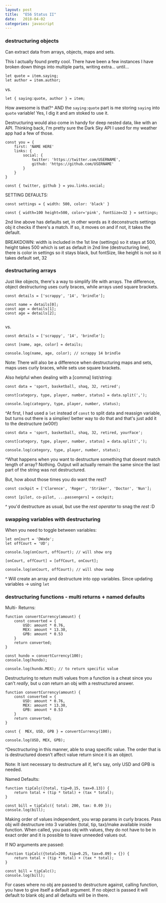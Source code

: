 ```yaml
---
layout: post
title:  "ES6 Status II"
date:   2018-04-02
categories: javascript
---
```


### destructuring objects

Can extract data from arrays, objects, maps and sets.

This I actually found pretty cool. There have been a few instances I have broken down things into multiple parts, writing extra... until...

```
let quote = item.saying;
let author = item.author;

```

vs.

```
let { saying:quote, author } = item;

```

How awesome is that?^ AND the `saying:quote` part is me storing `saying` into `quote` variable! Yes, I dig it and am stoked to use it.

Destructuring would also come in handy for deep nested data, like with an API. Thinking back, I'm pretty sure the Dark Sky API I used for my weather app had a few of those.

```
const you = {
	first: 'NAME HERE'
	links: {
		social: {
			twitter: 'https://twitter.com/USERNAME', 
			github: 'https://github.com/USERNAME'
		}
	}
}

const { twitter, github } = you.links.social;

```

SETTING DEFAULTS:

`const settings = { width: 500, color: 'black' }` 

`const { width=100 height=500, color='pink', fontSize=32 } = settings;`

2nd line above has defaults set, in other words as it deconstructs settings obj it checks if there's a match. If so, it moves on and if not, it takes the default.

BREAKDOWN: width is included in the 1st line (settings) so it stays at 500, height takes 500 which is set as default in 2nd line (destructuring line), there is color in settings so it stays black, but fontSize, like height is not so it takes default set, 32

### destructuring arrays

Just like objects, there's a way to simplify life with arrays. The difference, object destructuring uses curly braces, while arrays used square brackets.

```
const details = ['scrappy', '14', 'brindle'];

const name = details[0];
const age = details[1];
const age = details[2];


```

vs.

```
const details = ['scrappy', '14', 'brindle'];

const [name, age, color] = details;

console.log(name, age, color); // scrappy 14 brindle

```

Note: There will also be a difference when destructuring maps and sets, maps uses curly braces, while sets use square brackets.

Also helpful when dealing with a [comma] list/string:

```
const data = 'sport, basketball, shaq, 32, retired';

const[category, type, player, number, status] = data.split(',');

console.log(category, type, player, number, status);

```

^At first, I had used a `let` instead of `const` to split data and reassign variable, but turns out there is a simplier/ better way to do that and that's just add it to the destructure (w00t!)

```
const data = 'sport, basketball, shaq, 32, retired, yourFace';

const[category, type, player, number, status] = data.split(',');

console.log(category, type, player, number, status);

```
^What happens when you want to destructure something that doesnt match length of array? Nothing.
Output will actually remain the same since the last part of the string was not destructured.

But, how about those times you do want the rest?
```
const cockpit = ['Clarence', 'Roger', 'Striker', 'Doctor', 'Nun'];

const [pilot, co-pilot, ...passengers] = cockpit;

```
^ you'd destructure as usual, but use the *rest operator* to snag the *rest* :D

### swapping variables with destructuring

When you need to toggle between variables:
```
let onCourt = 'DWade';
let offCourt = 'UD';

console.log(onCourt, offCourt); // will show org

[onCourt, offCourt] = [offCourt, onCourt];

console.log(onCourt, offCourt); // will show swap

```
^ Will create an array and destructure into opp variables. Since updating variables -> using `let`

### destructuring functions - multi returns + named defaults

Multi- Returns:
```
function convertCurrency(amount) {
	const converted = {
		USD: amount * 0.76,
		MEX: amount * 13.30,
		GPB: amount * 0.53
	}
	return converted;
}

const hundo = convertCurrency(100);
console.log(hundo);

console.log(hundo.MEX); // to return specific value

```
Destructuring to return multi values from a function is a cheat since you can't *really*, but u *can* return an obj with a restructured answer.

```
function convertCurrency(amount) {
	const converted = {
		USD: amount * 0.76,
		MEX: amount * 13.30,
		GPB: amount * 0.53
	}
	return converted;
}

const {  MEX, USD, GPB } = convertCurrency(100);

console.log(USD, MEX, GPB);

```
^Desctructuring in this manner, able to snag specific value. The order that is is destructured doesn't affect value return since it is an object.

Note: It isnt necessary to destructure all if, let's say, only USD and GPB is needed.

Named Defaults:
```
function tipCalc({total, tip=0.15, tax=0.13}) {
	return total + (tip * total) + (tax * total);
}

const bill = tipCalc({ total: 200, tax: 0.09 });
console.log(bill);

```
Making order of values independent, you wrap params in curly braces. Pass obj will destructure into 3 variables (total, tip, tax)/make available inside function. When called, you pass obj with values, they do not have to be in exact order and it is possible to leave unneeded values out.

If NO arguments are passed:
```
function tipCalc({total=200, tip=0.25, tax=0.09} = {}) {
	return total + (tip * total) + (tax * total);
}

const bill = tipCalc();
console.log(bill);

```

For cases where no obj are passed to destructure against, calling function, you have to give itself a default argument. If no object is passed it will default to blank obj and all defaults will be in there.
